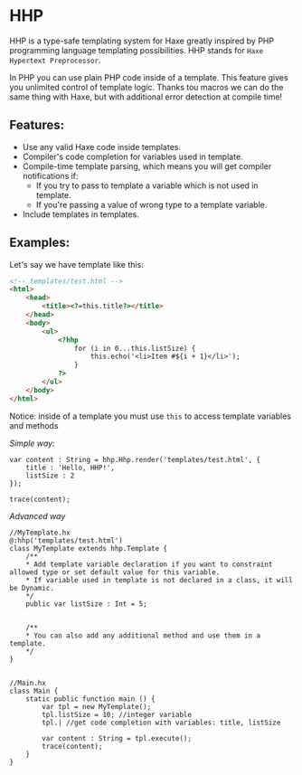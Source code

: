 HHP
===
HHP is a type-safe templating system for Haxe greatly inspired by PHP programming language templating possibilities.
HHP stands for `Haxe Hypertext Preprocessor`.

In PHP you can use plain PHP code inside of a template. This feature gives you unlimited control of template logic.
Thanks tou macros we can do the same thing with Haxe, but with additional error detection at compile time!

Features:
---------------
* Use any valid Haxe code inside templates.
* Compiler's code completion for variables used in template.
* Compile-time template parsing, which means you will get compiler notifications if:
    * If you try to pass to template a variable which is not used in template.
    * If you're passing a value of wrong type to a template variable.
* Include templates in templates.


Examples:
---------------
Let's say we have template like this:
```html
<!-- templates/test.html -->
<html>
    <head>
        <title><?=this.title?></title>
    </head>
    <body>
        <ul>
            <?hhp
                for (i in 0...this.listSize) {
                    this.echo('<li>Item #${i + 1}</li>');
                }
            ?>
        </ul>
    </body>
</html>
```
Notice: inside of a template you must use `this` to access template variables and methods

*Simple way:*

```
var content : String = hhp.Hhp.render('templates/test.html', {
    title : 'Hello, HHP!',
    listSize : 2
});

trace(content);
```

*Advanced way*
```
//MyTemplate.hx
@:hhp('templates/test.html')
class MyTemplate extends hhp.Template {
    /**
    * Add template variable declaration if you want to constraint allowed type or set default value for this variable.
    * If variable used in template is not declared in a class, it will be Dynamic.
    */
    public var listSize : Int = 5;


    /**
    * You can also add any additional method and use them in a template.
    */
}


//Main.hx
class Main {
    static public function main () {
        var tpl = new MyTemplate();
        tpl.listSize = 10; //integer variable
        tpl.| //get code completion with variables: title, listSize

        var content : String = tpl.execute();
        trace(content);
    }
}
```
